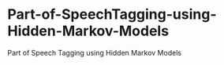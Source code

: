 # Part-of-SpeechTagging-using-Hidden-Markov-Models
Part of Speech Tagging using Hidden Markov Models
